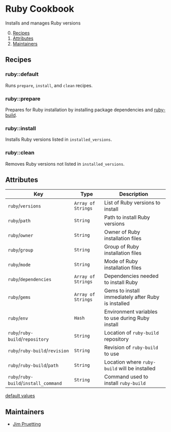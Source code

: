# Ruby Cookbook

Installs and manages Ruby versions

0. [Recipes](#recipes)
0. [Attributes](#attributes)
0. [Maintainers](#maintainers)

## Recipes

### ruby::default

Runs `prepare`, `install`, and `clean` recipes.

### ruby::prepare

Prepares for Ruby installation by installing package dependencies and [ruby-build][ruby-build].

### ruby::install

Installs Ruby versions listed in `installed_versions`.

### ruby::clean

Removes Ruby versions not listed in `installed_versions`.

## Attributes

| Key | Type | Description |
|-----|------|-------------|
| `ruby`/`versions` | `Array of Strings` | List of Ruby versions to install |
| `ruby`/`path` | `String` | Path to install Ruby versions |
| `ruby`/`owner` | `String` | Owner of Ruby installation files |
| `ruby`/`group` | `String` | Group of Ruby installation files |
| `ruby`/`mode` | `String` | Mode of Ruby installation files |
| `ruby`/`dependencies` | `Array of Strings` | Dependencies needed to install Ruby |
| `ruby`/`gems` | `Array of Strings` | Gems to install immediately after Ruby is installed |
| `ruby`/`env` | `Hash` | Environment variables to use during Ruby install |
| `ruby`/`ruby-build`/`repository` | `String` | Location of `ruby-build` repository  |
| `ruby`/`ruby-build`/`revision` | `String` | Revision of `ruby-build` to use |
| `ruby`/`ruby-build`/`path` | `String` | Location where `ruby-build` will be installed |
| `ruby`/`ruby-build`/`install_command` | `String` | Command used to install `ruby-build` |

[default values](attributes/default.rb)

## Maintainers

* [Jim Pruetting](https://github.com/jpruetting)

[ruby-build]: https://github.com/sstephenson/ruby-build
